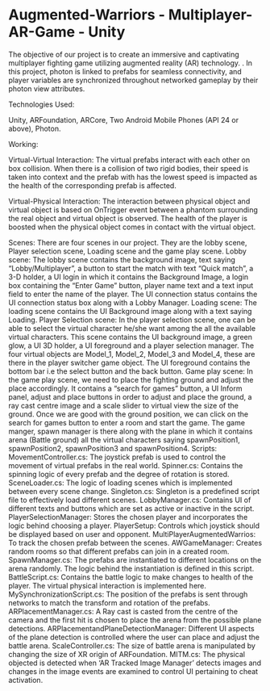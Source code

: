 # Augmented-Warriors - Multiplayer-AR-Game - Unity
The objective of our project is to create an immersive and captivating multiplayer fighting game utilizing augmented reality (AR) technology. . In this project, photon is linked to prefabs for seamless connectivity, and player variables are synchronized throughout networked gameplay by their photon view attributes.

Technologies Used: 

Unity, ARFoundation, ARCore, Two Android Mobile Phones (API 24 or above), Photon. 

Working:

Virtual-Virtual Interaction: The virtual prefabs interact with each other on box collision. When there is a collision of two rigid bodies, their speed is taken into context and the prefab with has the lowest speed is impacted as the health of the corresponding prefab is affected.

Virtual-Physical Interaction: The interaction between physical object and virtual object is based on OnTrigger event between a phantom surrounding the real object and virtual object is observed. The health of the player is boosted when the physical object comes in contact with the virtual object.


Scenes:
There are four scenes in our project. They are the lobby scene, Player selection scene, Loading scene and the game play scene. 
Lobby scene: The lobby scene contains the background image, text saying “Lobby/Multiplayer”, a button to start the match with text “Quick match”, a 3-D holder, a UI login in which it contains the Background Image, a login box containing the “Enter Game” button, player name text and a text input field to enter the name of the player. The UI connection status contains the UI connection status box along with a Lobby Manager.
Loading scene: The loading scene contains the UI Background image along with a text saying Loading.
Player Selection scene: In the player selection scene, one can be able to select the virtual character he/she want among the all the available virtual characters. This scene contains the UI background image, a green glow, a UI 3D holder, a UI foreground and a player selection manager. The four virtual objects are Model_1, Model_2, Model_3 and Model_4, these are there in the player switcher game object. The UI foreground contains the bottom bar i.e the select button and the back button.
Game play scene: In the game play scene, we need to place the fighting ground and adjust the place accordingly. It contains a “search for games” button, a UI Inform panel, adjust and place buttons in order to adjust and place the ground, a ray cast centre image and a scale slider to virtual view the size of the ground. Once we are good with the ground position, we can click on the search for games button to enter a room and start the game. The game manger, spawn manager is there along with the plane in which it contains arena (Battle ground) all the virtual characters saying spawnPosition1, spawnPosition2, spawnPosition3 and spawnPosition4.
Scripts:
MovementController.cs:  The joystick prefab is used to control the movement of virtual prefabs in the real world.
Spinner.cs: Contains the spinning logic of every prefab and the degree of rotation is stored.
SceneLoader.cs: The logic of loading scenes which is implemented between every scene change. 
Singleton.cs: Singleton is a predefined script file to effectively load different scenes.
LobbyManager.cs: Contains UI of different texts and buttons which are set as active or inactive in the script.
PlayerSelectionManager: Stores the chosen player and incorporates the logic behind choosing a player.
PlayerSetup: Controls which joystick should be displayed based on user and opponent.
MultiPlayerAugmentedWarrios: To track the chosen prefab between the scenes. 
AWGameManager: Creates random rooms so that different prefabs can join in a created room.
SpawnManager.cs: The prefabs are instantiated to different locations on the arena randomly. The logic behind the instantiation is defined in this script. 
BattleScript.cs: Contains the battle logic to make changes to health of the player. The virtual physical interaction is implemented here. 
MySynchronizationScript.cs: The position of the prefabs is sent through networks to match the transform and rotation of the prefabs. 
ARPlacementManager.cs: A Ray cast is casted from the centre of the camera and the first hit is chosen to place the arena from the possible plane detections. 
ARPlacementandPlaneDetectionManager: Different UI aspects of the plane detection is controlled where the user can place and adjust the battle arena. 
ScaleController.cs: The size of battle arena is manipulated by changing the size of XR origin of ARFoundation.
MITM.cs: The physical objected is detected when ‘AR Tracked Image Manager’ detects images and changes in the image events are examined to control UI pertaining to cheat activation.

